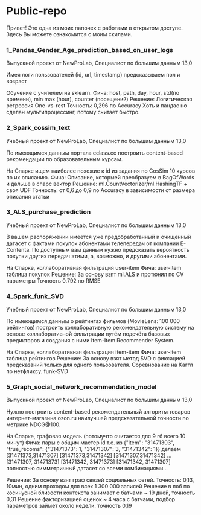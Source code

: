 # Public-repo

Привет! Это одна из моих папочек с работами в открытом доступе.
Здесь Вы можете ознакомится с моим скилами.

### 1_Pandas_Gender_Age_prediction_based_on_user_logs
  Выпускной проект от NewProLab, Специалист по большим данным 13,0
  
  Имея логи пользователей (id, url, timestamp) предсказываем пол и возраст
  
  Обучение с учителем на sklearn.
  Фича: host, path, day, hour, std(по времени), min max (hour), counter (посещений)
  Решение: Логитическая регрессия One-vs-rest
  Точность: 0,296 по Accuracy
  Хоть и пандас но сделан мультипроцессинг, потому считает быстро.
  
### 2_Spark_cossim_text
  Учебный проект от NewProLab, Специалист по большим данным 13,0
  
  По имеющимся данным портала eclass.cc построить content-based рекомендации по образовательным курсам.
  
  На Спарке ищем наиболее похожие к id из задания по CosSim 10 курсов по их описанию.
  Фича: Описание, которыей преобразуем в BagOfWords и дальше в спарс вектор
  Решение: ml.CountVectorizer/ml.HashingTF + своя UDF
  Точность: от 0,6 до 0,9 по Accuracy в зависимости от размера описания статьи
  
### 3_ALS_purchase_prediction
  Учебный проект от NewProLab, Специалист по большим данным 13,0
  
  В вашем распоряжении имеется уже предобработанный и очищенный датасет с фактами
  покупок абонентами телепередач от компании E-Contenta. По доступным вам данным нужно предсказать вероятность покупки других передач этими, 
  а, возможно, и другими абонентами.
  
  На Спарке, коллаборативная фильтрация user-item
  Фича: user-item таблица покупок
  Решение: За основу взят ml.ALS и протюнил по CV параметры
  Точность 0.792 по RMSE
  
### 4_Spark_funk_SVD  
  Учебный проект от NewProLab, Специалист по большим данным 13,0
  
  По имеющимся данным о рейтингах фильмов (MovieLens: 100 000 рейтингов) построить коллаборативную рекомендательную систему 
  на основе коллаборативной фильтрации путём подсчёта базовых предикторов и создания с ними Item-Item Recommender System.
  
  На Спарке, коллаборативная фильтрация item-item
  Фича: user-item таблица рейтингов
  Решение: За основу взят метод SVD с фиксацией предсказаний только для одного пользователя. 
           Соревнование на Каггл по нетфликсу. funk-SVD

### 5_Graph_social_network_recommendation_model
  Выпускной проект от NewProLab, Специалист по большим данным 13,0
  
  Нужно построить content-based рекомендательный алгоритм товаров интернет-магазина ozon.ru
  наилучшей предсказательной точности по метрике NDCG@100.
  
  На Спарке, графовая модель (потомучто считается для 9 гб всего 10 минут)
  Фича: пары c общим мастер id 
    т.е. из {"item": "31471303", "true_recoms": {"31471373": 1, "31471307": 3, "31471342": 1}}
    делаем [31471373,31471307]
           [31471373,31471342]
           [31471307,31471342]
           ...
           [31471307, 31471373]
           [31471342, 31471373]
           [31471342, 31471307]
           полностью симметричный датасет со всеми комбинациями...
           
  Решение: За основу взят граф связей социальных сетей.
  Точность: 0,13, 10мин, одним проходом для всех 1 300 000 записей
    Решение в лоб по косинусной близости контекста занимает с батчами ~ 19 дней, точность 0,31
    Решение факторизацией оценок ~ 4 часа с батчами, подбор параметров займет около недели. точность 0,19
    

    
